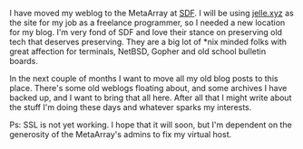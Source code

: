 <!--
title: Moved this blog to SDF
categories: general, english
-->
I have moved my weblog to the MetaArray at [SDF](https://sdf.org). I will be
using [jelle.xyz](https://jelle.xyz) as the site for my job as a freelance
programmer, so I needed a new location for my blog. I'm very fond of SDF and
love their stance on preserving old tech that deserves preserving. They are a
big lot of \*nix minded folks with great affection for terminals, NetBSD,
Gopher and old school bulletin boards.

In the next couple of months I want to move all my old blog posts to this
place. There's some old weblogs floating about, and some archives I have backed
up, and I want to bring that all here. After all that I might write about the
stuff I'm doing these days and whatever sparks my interests.

Ps: SSL is not yet working. I hope that it will soon, but I'm dependent on the
generosity of the MetaArray's admins to fix my virtual host.
